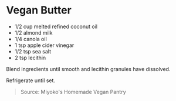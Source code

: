 Vegan Butter
============

- 1/2 cup melted refined coconut oil
- 1/2 almond milk
- 1/4 canola oil
- 1 tsp apple cider vinegar
- 1/2 tsp sea salt
- 2 tsp lecithin

Blend ingredients until smooth and lecithin granules have dissolved.

Refrigerate until set.

> Source: Miyoko's Homemade Vegan Pantry
